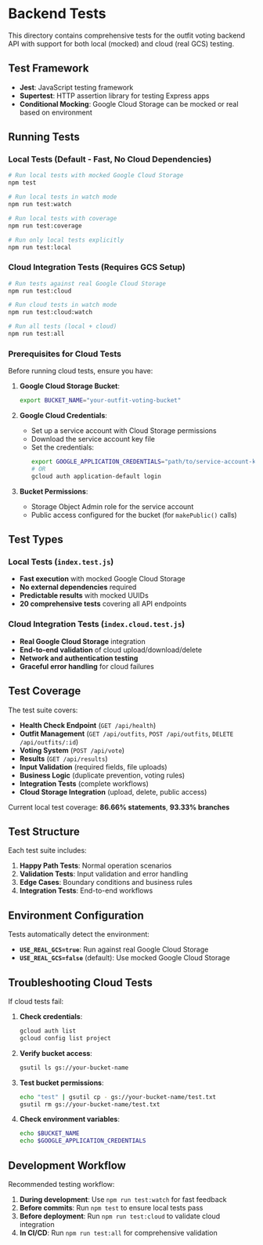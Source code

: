 # Backend Tests

This directory contains comprehensive tests for the outfit voting backend API with support for both local (mocked) and cloud (real GCS) testing.

## Test Framework

- **Jest**: JavaScript testing framework
- **Supertest**: HTTP assertion library for testing Express apps
- **Conditional Mocking**: Google Cloud Storage can be mocked or real based on environment

## Running Tests

### Local Tests (Default - Fast, No Cloud Dependencies)

```bash
# Run local tests with mocked Google Cloud Storage
npm test

# Run local tests in watch mode
npm run test:watch

# Run local tests with coverage
npm run test:coverage

# Run only local tests explicitly
npm run test:local
```

### Cloud Integration Tests (Requires GCS Setup)

```bash
# Run tests against real Google Cloud Storage
npm run test:cloud

# Run cloud tests in watch mode
npm run test:cloud:watch

# Run all tests (local + cloud)
npm run test:all
```

### Prerequisites for Cloud Tests

Before running cloud tests, ensure you have:

1. **Google Cloud Storage Bucket**:
   ```bash
   export BUCKET_NAME="your-outfit-voting-bucket"
   ```

2. **Google Cloud Credentials**:
   - Set up a service account with Cloud Storage permissions
   - Download the service account key file
   - Set the credentials:
     ```bash
     export GOOGLE_APPLICATION_CREDENTIALS="path/to/service-account-key.json"
     # OR
     gcloud auth application-default login
     ```

3. **Bucket Permissions**:
   - Storage Object Admin role for the service account
   - Public access configured for the bucket (for `makePublic()` calls)

## Test Types

### Local Tests (`index.test.js`)
- **Fast execution** with mocked Google Cloud Storage
- **No external dependencies** required
- **Predictable results** with mocked UUIDs
- **20 comprehensive tests** covering all API endpoints

### Cloud Integration Tests (`index.cloud.test.js`)
- **Real Google Cloud Storage** integration
- **End-to-end validation** of cloud upload/download/delete
- **Network and authentication testing**
- **Graceful error handling** for cloud failures

## Test Coverage

The test suite covers:

- **Health Check Endpoint** (`GET /api/health`)
- **Outfit Management** (`GET /api/outfits`, `POST /api/outfits`, `DELETE /api/outfits/:id`)
- **Voting System** (`POST /api/vote`)
- **Results** (`GET /api/results`)
- **Input Validation** (required fields, file uploads)
- **Business Logic** (duplicate prevention, voting rules)
- **Integration Tests** (complete workflows)
- **Cloud Storage Integration** (upload, delete, public access)

Current local test coverage: **86.66% statements**, **93.33% branches**

## Test Structure

Each test suite includes:

1. **Happy Path Tests**: Normal operation scenarios
2. **Validation Tests**: Input validation and error handling
3. **Edge Cases**: Boundary conditions and business rules
4. **Integration Tests**: End-to-end workflows

## Environment Configuration

Tests automatically detect the environment:

- **`USE_REAL_GCS=true`**: Run against real Google Cloud Storage
- **`USE_REAL_GCS=false`** (default): Use mocked Google Cloud Storage

## Troubleshooting Cloud Tests

If cloud tests fail:

1. **Check credentials**:
   ```bash
   gcloud auth list
   gcloud config list project
   ```

2. **Verify bucket access**:
   ```bash
   gsutil ls gs://your-bucket-name
   ```

3. **Test bucket permissions**:
   ```bash
   echo "test" | gsutil cp - gs://your-bucket-name/test.txt
   gsutil rm gs://your-bucket-name/test.txt
   ```

4. **Check environment variables**:
   ```bash
   echo $BUCKET_NAME
   echo $GOOGLE_APPLICATION_CREDENTIALS
   ```

## Development Workflow

Recommended testing workflow:

1. **During development**: Use `npm run test:watch` for fast feedback
2. **Before commits**: Run `npm test` to ensure local tests pass
3. **Before deployment**: Run `npm run test:cloud` to validate cloud integration
4. **In CI/CD**: Run `npm run test:all` for comprehensive validation
